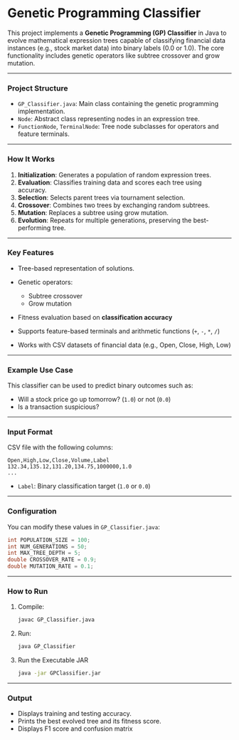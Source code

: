 # Genetic Programming Classifier

This project implements a **Genetic Programming (GP) Classifier** in Java to evolve mathematical expression trees capable of classifying financial data instances (e.g., stock market data) into binary labels (0.0 or 1.0). The core functionality includes genetic operators like subtree crossover and grow mutation.

---

### Project Structure

* `GP_Classifier.java`: Main class containing the genetic programming implementation.
* `Node`: Abstract class representing nodes in an expression tree.
* `FunctionNode`, `TerminalNode`: Tree node subclasses for operators and feature terminals.

---

### How It Works

1. **Initialization**: Generates a population of random expression trees.
2. **Evaluation**: Classifies training data and scores each tree using accuracy.
3. **Selection**: Selects parent trees via tournament selection.
4. **Crossover**: Combines two trees by exchanging random subtrees.
5. **Mutation**: Replaces a subtree using grow mutation.
6. **Evolution**: Repeats for multiple generations, preserving the best-performing tree.

---

### Key Features

* Tree-based representation of solutions.
* Genetic operators:

  * Subtree crossover
  * Grow mutation
* Fitness evaluation based on **classification accuracy**
* Supports feature-based terminals and arithmetic functions (`+`, `-`, `*`, `/`)
* Works with CSV datasets of financial data (e.g., Open, Close, High, Low)

---

### Example Use Case

This classifier can be used to predict binary outcomes such as:

* Will a stock price go up tomorrow? (`1.0`) or not (`0.0`)
* Is a transaction suspicious?

---

### Input Format

CSV file with the following columns:

```csv
Open,High,Low,Close,Volume,Label
132.34,135.12,131.20,134.75,1000000,1.0
...
```

* `Label`: Binary classification target (`1.0` or `0.0`)

---

### Configuration

You can modify these values in `GP_Classifier.java`:

```java
int POPULATION_SIZE = 100;
int NUM_GENERATIONS = 50;
int MAX_TREE_DEPTH = 5;
double CROSSOVER_RATE = 0.9;
double MUTATION_RATE = 0.1;
```

---

### How to Run

1. Compile:

   ```bash
   javac GP_Classifier.java
   ```

2. Run:

   ```bash
   java GP_Classifier 
   ```

3. Run the Executable JAR

   ```bash
   java -jar GPClassifier.jar
   ```
---

### Output

* Displays training and testing accuracy.
* Prints the best evolved tree and its fitness score.
* Displays F1 score and confusion matrix

